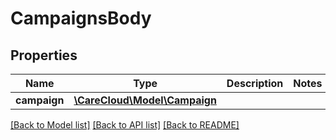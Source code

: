 # CampaignsBody

## Properties
Name | Type | Description | Notes
------------ | ------------- | ------------- | -------------
**campaign** | [**\CareCloud\Model\Campaign**](Campaign.md) |  | 

[[Back to Model list]](../../README.md#documentation-for-models) [[Back to API list]](../../README.md#documentation-for-api-endpoints) [[Back to README]](../../README.md)


